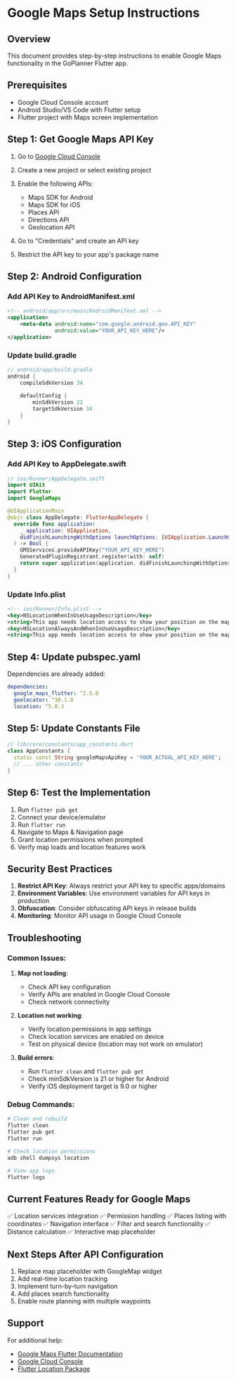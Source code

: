 # Google Maps Setup Instructions

## Overview
This document provides step-by-step instructions to enable Google Maps functionality in the GoPlanner Flutter app.

## Prerequisites
- Google Cloud Console account
- Android Studio/VS Code with Flutter setup
- Flutter project with Maps screen implementation

## Step 1: Get Google Maps API Key

1. Go to [Google Cloud Console](https://console.cloud.google.com/)
2. Create a new project or select existing project
3. Enable the following APIs:
   - Maps SDK for Android
   - Maps SDK for iOS
   - Places API
   - Directions API
   - Geolocation API

4. Go to "Credentials" and create an API key
5. Restrict the API key to your app's package name

## Step 2: Android Configuration

### Add API Key to AndroidManifest.xml
```xml
<!-- android/app/src/main/AndroidManifest.xml -->
<application>
    <meta-data android:name="com.google.android.geo.API_KEY"
               android:value="YOUR_API_KEY_HERE"/>
</application>
```

### Update build.gradle
```gradle
// android/app/build.gradle
android {
    compileSdkVersion 34
    
    defaultConfig {
        minSdkVersion 21
        targetSdkVersion 34
    }
}
```

## Step 3: iOS Configuration

### Add API Key to AppDelegate.swift
```swift
// ios/Runner/AppDelegate.swift
import UIKit
import Flutter
import GoogleMaps

@UIApplicationMain
@objc class AppDelegate: FlutterAppDelegate {
  override func application(
    _ application: UIApplication,
    didFinishLaunchingWithOptions launchOptions: [UIApplication.LaunchOptionsKey: Any]?
  ) -> Bool {
    GMSServices.provideAPIKey("YOUR_API_KEY_HERE")
    GeneratedPluginRegistrant.register(with: self)
    return super.application(application, didFinishLaunchingWithOptions: launchOptions)
  }
}
```

### Update Info.plist
```xml
<!-- ios/Runner/Info.plist -->
<key>NSLocationWhenInUseUsageDescription</key>
<string>This app needs location access to show your position on the map.</string>
<key>NSLocationAlwaysAndWhenInUseUsageDescription</key>
<string>This app needs location access to show your position on the map.</string>
```

## Step 4: Update pubspec.yaml

Dependencies are already added:
```yaml
dependencies:
  google_maps_flutter: ^2.5.0
  geolocator: ^10.1.0
  location: ^5.0.3
```

## Step 5: Update Constants File

```dart
// lib/core/constants/app_constants.dart
class AppConstants {
  static const String googleMapsApiKey = 'YOUR_ACTUAL_API_KEY_HERE';
  // ... other constants
}
```

## Step 6: Test the Implementation

1. Run `flutter pub get`
2. Connect your device/emulator
3. Run `flutter run`
4. Navigate to Maps & Navigation page
5. Grant location permissions when prompted
6. Verify map loads and location features work

## Security Best Practices

1. **Restrict API Key**: Always restrict your API key to specific apps/domains
2. **Environment Variables**: Use environment variables for API keys in production
3. **Obfuscation**: Consider obfuscating API keys in release builds
4. **Monitoring**: Monitor API usage in Google Cloud Console

## Troubleshooting

### Common Issues:

1. **Map not loading**:
   - Check API key configuration
   - Verify APIs are enabled in Google Cloud Console
   - Check network connectivity

2. **Location not working**:
   - Verify location permissions in app settings
   - Check location services are enabled on device
   - Test on physical device (location may not work on emulator)

3. **Build errors**:
   - Run `flutter clean` and `flutter pub get`
   - Check minSdkVersion is 21 or higher for Android
   - Verify iOS deployment target is 9.0 or higher

### Debug Commands:
```bash
# Clean and rebuild
flutter clean
flutter pub get
flutter run

# Check location permissions
adb shell dumpsys location

# View app logs
flutter logs
```

## Current Features Ready for Google Maps

✅ Location services integration
✅ Permission handling
✅ Places listing with coordinates
✅ Navigation interface
✅ Filter and search functionality
✅ Distance calculation
✅ Interactive map placeholder

## Next Steps After API Configuration

1. Replace map placeholder with GoogleMap widget
2. Add real-time location tracking
3. Implement turn-by-turn navigation
4. Add places search functionality
5. Enable route planning with multiple waypoints

## Support

For additional help:
- [Google Maps Flutter Documentation](https://pub.dev/packages/google_maps_flutter)
- [Google Cloud Console](https://console.cloud.google.com/)
- [Flutter Location Package](https://pub.dev/packages/location)
